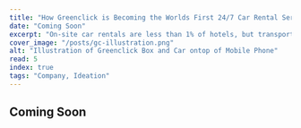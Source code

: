 ```yaml
---
title: "How Greenclick is Becoming the Worlds First 24/7 Car Rental Service."
date: "Coming Soon"
excerpt: "On-site car rentals are less than 1% of hotels, but transportation is half of the traveler’s experience. Greenclick is bringing rentals on-site directly for guests for a convenient, hassle free car rental option."
cover_image: "/posts/gc-illustration.png"
alt: "Illustration of Greenclick Box and Car ontop of Mobile Phone"
read: 5
index: true
tags: "Company, Ideation"
---
```


## Coming Soon


